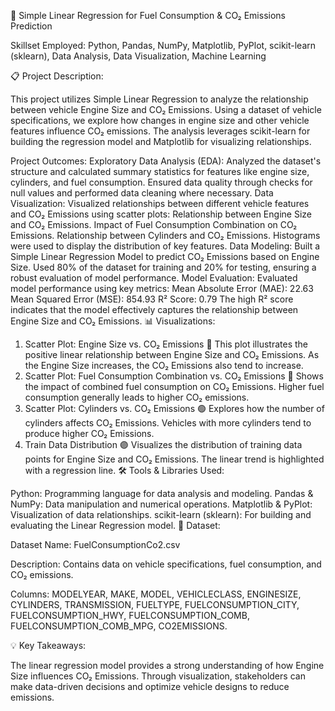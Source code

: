 🚗 Simple Linear Regression for Fuel Consumption & CO₂ Emissions Prediction

Skillset Employed: Python, Pandas, NumPy, Matplotlib, PyPlot, scikit-learn (sklearn), Data Analysis, Data Visualization, Machine Learning

📋 Project Description:

This project utilizes Simple Linear Regression to analyze the relationship between vehicle Engine Size and CO₂ Emissions. Using a dataset of vehicle specifications, we explore how changes in engine size and other vehicle features influence CO₂ emissions. The analysis leverages scikit-learn for building the regression model and Matplotlib for visualizing relationships.

Project Outcomes:
Exploratory Data Analysis (EDA):
Analyzed the dataset's structure and calculated summary statistics for features like engine size, cylinders, and fuel consumption.
Ensured data quality through checks for null values and performed data cleaning where necessary.
Data Visualization:
Visualized relationships between different vehicle features and CO₂ Emissions using scatter plots:
Relationship between Engine Size and CO₂ Emissions.
Impact of Fuel Consumption Combination on CO₂ Emissions.
Relationship between Cylinders and CO₂ Emissions.
Histograms were used to display the distribution of key features.
Data Modeling:
Built a Simple Linear Regression Model to predict CO₂ Emissions based on Engine Size.
Used 80% of the dataset for training and 20% for testing, ensuring a robust evaluation of model performance.
Model Evaluation:
Evaluated model performance using key metrics:
Mean Absolute Error (MAE): 22.63
Mean Squared Error (MSE): 854.93
R² Score: 0.79
The high R² score indicates that the model effectively captures the relationship between Engine Size and CO₂ Emissions.
📊 Visualizations:

1. Scatter Plot: Engine Size vs. CO₂ Emissions 🔵
This plot illustrates the positive linear relationship between Engine Size and CO₂ Emissions.
As the Engine Size increases, the CO₂ Emissions also tend to increase.
2. Scatter Plot: Fuel Consumption Combination vs. CO₂ Emissions 🔴
Shows the impact of combined fuel consumption on CO₂ Emissions.
Higher fuel consumption generally leads to higher CO₂ emissions.
3. Scatter Plot: Cylinders vs. CO₂ Emissions 🟢
Explores how the number of cylinders affects CO₂ Emissions.
Vehicles with more cylinders tend to produce higher CO₂ Emissions.
4. Train Data Distribution 🟣
Visualizes the distribution of training data points for Engine Size and CO₂ Emissions.
The linear trend is highlighted with a regression line.
🛠️ Tools & Libraries Used:

Python: Programming language for data analysis and modeling.
Pandas & NumPy: Data manipulation and numerical operations.
Matplotlib & PyPlot: Visualization of data relationships.
scikit-learn (sklearn): For building and evaluating the Linear Regression model.
📁 Dataset:

Dataset Name: FuelConsumptionCo2.csv

Description: Contains data on vehicle specifications, fuel consumption, and CO₂ emissions.

Columns: MODELYEAR, MAKE, MODEL, VEHICLECLASS, ENGINESIZE, CYLINDERS, TRANSMISSION, FUELTYPE, FUELCONSUMPTION_CITY, FUELCONSUMPTION_HWY, FUELCONSUMPTION_COMB, FUELCONSUMPTION_COMB_MPG, CO2EMISSIONS.

💡 Key Takeaways:

The linear regression model provides a strong understanding of how Engine Size influences CO₂ Emissions.
Through visualization, stakeholders can make data-driven decisions and optimize vehicle designs to reduce emissions.
